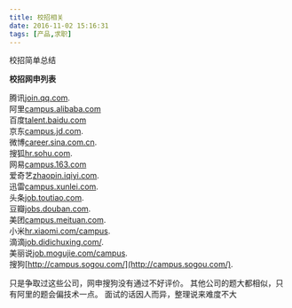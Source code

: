 ```yaml
---
title: 校招相关
date: 2016-11-02 15:16:31
tags: [产品,求职]
---
```

校招简单总结
<!-- MORE -->

**校招网申列表**

腾讯[join.qq.com](join.qq.com).  
阿里[campus.alibaba.com](campus.alibaba.com)  
百度[talent.baidu.com](talent.baidu.com)   
京东[campus.jd.com](campus.jd.com).   
微博[career.sina.com.cn](career.sina.com.cn).  
搜狐[hr.sohu.com](hr.sohu.com).  
网易[campus.163.com](campus.163.com)   
爱奇艺[zhaopin.iqiyi.com](zhaopin.iqiyi.com).  
迅雷[campus.xunlei.com](campus.xunlei.com).  
头条[job.toutiao.com](job.toutiao.com).  
豆瓣[jobs.douban.com](jobs.douban.com).  
美团[campus.meituan.com](campus.meituan.com).  
小米[hr.xiaomi.com/campus](hr.xiaomi.com/campus).  
滴滴[job.didichuxing.com/](job.didichuxing.com/).  
美丽说[job.mogujie.com/campus](job.mogujie.com/campus).  
搜狗[http://campus.sogou.com/](http://campus.sogou.com/).  

只是争取过这些公司，网申搜狗没有通过不好评价。
其他公司的题大都相似，只有阿里的题会偏技术一点。
面试的话因人而异，整理说来难度不大